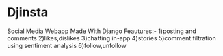 # Djinsta
Social Media Webapp Made With Django
Feautures:- 
1)posting and comments
2)likes,dislikes
3)chatting in-app
4)stories
5)comment filtration using sentiment analysis
6)follow,unfollow
